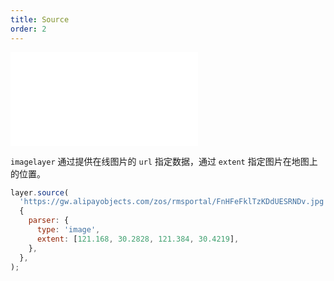 ```yaml
---
title: Source
order: 2
---
```


<embed src="@/docs/api/common/style.md"></embed>

`imagelayer` 通过提供在线图片的 `url` 指定数据，通过 `extent` 指定图片在地图上的位置。

```js
layer.source(
  'https://gw.alipayobjects.com/zos/rmsportal/FnHFeFklTzKDdUESRNDv.jpg',
  {
    parser: {
      type: 'image',
      extent: [121.168, 30.2828, 121.384, 30.4219],
    },
  },
);
```
